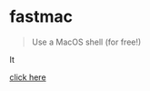 # fastmac

> Use a MacOS shell (for free!)

It

<a href="../../actions?query=workflow%3Amac">click here</a>

